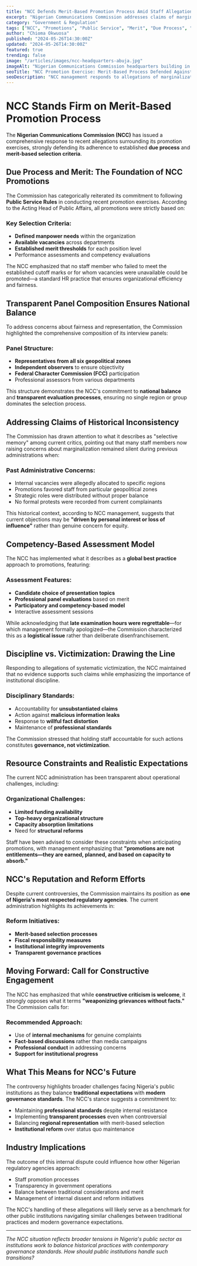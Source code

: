 ```yaml
---
title: "NCC Defends Merit-Based Promotion Process Amid Staff Allegations"
excerpt: "Nigerian Communications Commission addresses claims of marginalization in recent promotion exercises, emphasizing transparency and due process compliance."
category: "Government & Regulation"
tags: ["NCC", "Promotions", "Public Service", "Merit", "Due Process", "Federal Character"]
author: "Chioma Okwuosa"
published: "2024-05-26T14:30:00Z"
updated: "2024-05-26T14:30:00Z"
featured: true
trending: false
image: "/articles/images/ncc-headquarters-abuja.jpg"
imageAlt: "Nigerian Communications Commission headquarters building in Abuja"
seoTitle: "NCC Promotion Exercise: Merit-Based Process Defended Against Staff Claims"
seoDescription: "NCC management responds to allegations of marginalization in promotion exercises, emphasizing adherence to Public Service Rules and transparent processes."
---
```


# NCC Stands Firm on Merit-Based Promotion Process

The **Nigerian Communications Commission (NCC)** has issued a comprehensive response to recent allegations surrounding its promotion exercises, strongly defending its adherence to established **due process** and **merit-based selection criteria**.

## Due Process and Merit: The Foundation of NCC Promotions

The Commission has categorically reiterated its commitment to following **Public Service Rules** in conducting recent promotion exercises. According to the Acting Head of Public Affairs, all promotions were strictly based on:

### Key Selection Criteria:
- **Defined manpower needs** within the organization
- **Available vacancies** across departments
- **Established merit thresholds** for each position level
- Performance assessments and competency evaluations

The NCC emphasized that no staff member who failed to meet the established cutoff marks or for whom vacancies were unavailable could be promoted—a standard HR practice that ensures organizational efficiency and fairness.

## Transparent Panel Composition Ensures National Balance

To address concerns about fairness and representation, the Commission highlighted the comprehensive composition of its interview panels:

### Panel Structure:
- **Representatives from all six geopolitical zones**
- **Independent observers** to ensure objectivity
- **Federal Character Commission (FCC)** participation
- Professional assessors from various departments

This structure demonstrates the NCC's commitment to **national balance** and **transparent evaluation processes**, ensuring no single region or group dominates the selection process.

## Addressing Claims of Historical Inconsistency

The Commission has drawn attention to what it describes as "selective memory" among current critics, pointing out that many staff members now raising concerns about marginalization remained silent during previous administrations when:

### Past Administrative Concerns:
- Internal vacancies were allegedly allocated to specific regions
- Promotions favored staff from particular geopolitical zones
- Strategic roles were distributed without proper balance
- No formal protests were recorded from current complainants

This historical context, according to NCC management, suggests that current objections may be **"driven by personal interest or loss of influence"** rather than genuine concern for equity.

## Competency-Based Assessment Model

The NCC has implemented what it describes as a **global best practice** approach to promotions, featuring:

### Assessment Features:
- **Candidate choice of presentation topics**
- **Professional panel evaluations** based on merit
- **Participatory and competency-based model**
- Interactive assessment sessions

While acknowledging that **late examination hours were regrettable**—for which management formally apologized—the Commission characterized this as a **logistical issue** rather than deliberate disenfranchisement.

## Discipline vs. Victimization: Drawing the Line

Responding to allegations of systematic victimization, the NCC maintained that no evidence supports such claims while emphasizing the importance of institutional discipline.

### Disciplinary Standards:
- Accountability for **unsubstantiated claims**
- Action against **malicious information leaks**
- Response to **willful fact distortion**
- Maintenance of **professional standards**

The Commission stressed that holding staff accountable for such actions constitutes **governance, not victimization**.

## Resource Constraints and Realistic Expectations

The current NCC administration has been transparent about operational challenges, including:

### Organizational Challenges:
- **Limited funding availability**
- **Top-heavy organizational structure**
- **Capacity absorption limitations**
- Need for **structural reforms**

Staff have been advised to consider these constraints when anticipating promotions, with management emphasizing that **"promotions are not entitlements—they are earned, planned, and based on capacity to absorb."**

## NCC's Reputation and Reform Efforts

Despite current controversies, the Commission maintains its position as **one of Nigeria's most respected regulatory agencies**. The current administration highlights its achievements in:

### Reform Initiatives:
- **Merit-based selection processes**
- **Fiscal responsibility measures**
- **Institutional integrity improvements**
- **Transparent governance practices**

## Moving Forward: Call for Constructive Engagement

The NCC has emphasized that while **constructive criticism is welcome**, it strongly opposes what it terms **"weaponizing grievances without facts."** The Commission calls for:

### Recommended Approach:
- Use of **internal mechanisms** for genuine complaints
- **Fact-based discussions** rather than media campaigns
- **Professional conduct** in addressing concerns
- **Support for institutional progress**

## What This Means for NCC's Future

The controversy highlights broader challenges facing Nigeria's public institutions as they balance **traditional expectations** with **modern governance standards**. The NCC's stance suggests a commitment to:

- Maintaining **professional standards** despite internal resistance
- Implementing **transparent processes** even when controversial
- Balancing **regional representation** with merit-based selection
- **Institutional reform** over status quo maintenance

## Industry Implications

The outcome of this internal dispute could influence how other Nigerian regulatory agencies approach:
- Staff promotion processes
- Transparency in government operations
- Balance between traditional considerations and merit
- Management of internal dissent and reform initiatives

The NCC's handling of these allegations will likely serve as a benchmark for other public institutions navigating similar challenges between traditional practices and modern governance expectations.

---

*The NCC situation reflects broader tensions in Nigeria's public sector as institutions work to balance historical practices with contemporary governance standards. How should public institutions handle such transitions?*
